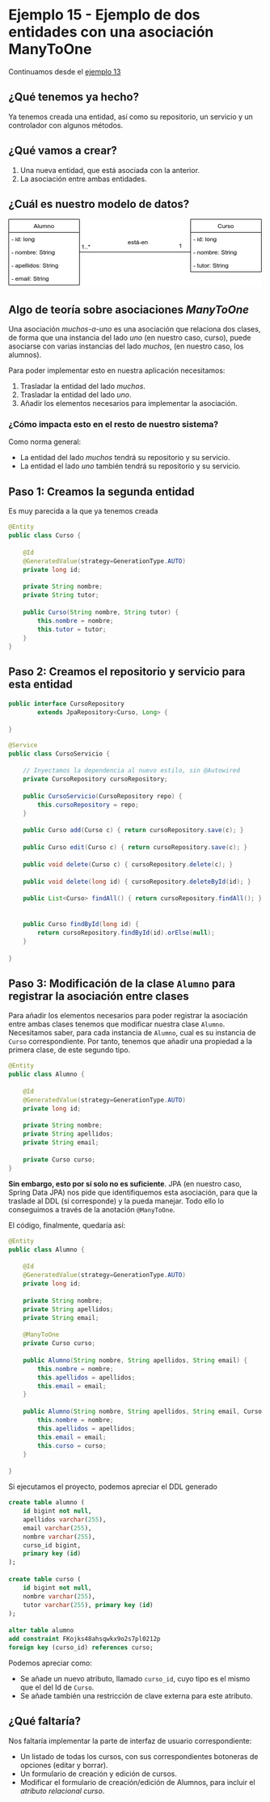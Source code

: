 
# Ejemplo 15 - Ejemplo de dos entidades con una asociación ManyToOne

Continuamos desde el [ejemplo 13](https://github.com/lmlopezmagana/bbdd-2019/tree/master/13_CrudCompletoUnaEntidad3)

## ¿Qué tenemos ya hecho?

Ya tenemos creada una entidad, así como su repositorio, un servicio y un controlador con algunos métodos.

## ¿Qué vamos a crear?

1. Una nueva entidad, que está asociada con la anterior.
2. La asociación entre ambas entidades.

## ¿Cuál es nuestro modelo de datos?

![diagrama uml](./uml.jpg) 

## Algo de teoría sobre asociaciones _ManyToOne_

Una asociación _muchos-a-uno_ es una asociación que relaciona dos clases, de forma que una instancia del lado _uno_ (en nuestro caso, curso), puede asociarse con varias instancias del lado _muchos_, (en nuestro caso, los alumnos).

Para poder implementar esto en nuestra aplicación necesitamos:

1. Trasladar la entidad del lado _muchos_.
2. Trasladar la entidad del lado _uno_.
3. Añadir los elementos necesarios para implementar la asociación.

### ¿Cómo impacta esto en el resto de nuestro sistema?

Como norma general:

- La entidad del lado _muchos_ tendrá su repositorio y su servicio.
- La entidad el lado _uno_ también tendrá su repositorio y su servicio.


## Paso 1: Creamos la segunda entidad

Es muy parecida a la que ya tenemos creada

```java
@Entity
public class Curso {
	
	@Id
	@GeneratedValue(strategy=GenerationType.AUTO)
	private long id;
	
	private String nombre;
	private String tutor;
	
	public Curso(String nombre, String tutor) {
		this.nombre = nombre;
		this.tutor = tutor;
	}	
}

```


## Paso 2: Creamos el repositorio y servicio para esta entidad

```java
public interface CursoRepository 
		extends JpaRepository<Curso, Long> {

}
```

```java
@Service
public class CursoServicio {

	// Inyectamos la dependencia al nuevo estilo, sin @Autowired
	private CursoRepository cursoRepository;
	
	public CursoServicio(CursoRepository repo) {
		this.cursoRepository = repo;
	}
	
	public Curso add(Curso c) { return cursoRepository.save(c); }
	
	public Curso edit(Curso c) { return cursoRepository.save(c); }

	public void delete(Curso c) { cursoRepository.delete(c); }
	
	public void delete(long id) { cursoRepository.deleteById(id); }
	
	public List<Curso> findAll() { return cursoRepository.findAll(); }
	
	
	public Curso findById(long id) {
		return cursoRepository.findById(id).orElse(null);
	}
		
}

```

## Paso 3: Modificación de la clase `Alumno` para registrar la asociación entre clases

Para añadir los elementos necesarios para poder registrar la asociación entre ambas clases tenemos que modificar nuestra clase `Alumno`. Necesitamos saber, para cada instancia de `Alumno`, cual es su instancia de `Curso` correspondiente. Por tanto, tenemos que añadir una propiedad a la primera clase, de este segundo tipo.

```java
@Entity
public class Alumno {
	
	@Id
	@GeneratedValue(strategy=GenerationType.AUTO)
	private long id;
	
	private String nombre;
	private String apellidos;
	private String email;
	
	private Curso curso;
}
```

**Sin embargo, esto por sí solo no es suficiente**. JPA (en nuestro caso, Spring Data JPA) nos pide que identifiquemos esta asociación, para que la traslade al DDL (si corresponde) y la pueda manejar. Todo ello lo conseguimos a través de la anotación `@ManyToOne`.

El código, finalmente, quedaría así:

```java
@Entity
public class Alumno {
	
	@Id
	@GeneratedValue(strategy=GenerationType.AUTO)
	private long id;
	
	private String nombre;
	private String apellidos;
	private String email;
	
	@ManyToOne
	private Curso curso;
	
	public Alumno(String nombre, String apellidos, String email) {
		this.nombre = nombre;
		this.apellidos = apellidos;
		this.email = email;
	}

	public Alumno(String nombre, String apellidos, String email, Curso curso) {
		this.nombre = nombre;
		this.apellidos = apellidos;
		this.email = email;
		this.curso = curso;
	}

}

```

Si ejecutamos el proyecto, podemos apreciar el DDL generado

```sql
create table alumno (
	id bigint not null, 
	apellidos varchar(255), 
	email varchar(255), 
	nombre varchar(255), 
	curso_id bigint, 
	primary key (id)
);

create table curso (
	id bigint not null, 
	nombre varchar(255), 
	tutor varchar(255), primary key (id)
);

alter table alumno 
add constraint FKojks48ahsqwkx9o2s7pl0212p 
foreign key (curso_id) references curso;
```

Podemos apreciar como:

- Se añade un nuevo atributo, llamado `curso_id`, cuyo tipo es el mismo que el del Id de `Curso`.
- Se añade también una restricción de clave externa para este atributo.

## ¿Qué faltaría?

Nos faltaría implementar la parte de interfaz de usuario correspondiente:

- Un listado de todas los cursos, con sus correspondientes botoneras de opciones (editar y borrar).
- Un formulario de creación y edición de cursos.
- Modificar el formulario de creación/edición de Alumnos, para incluir el _atributo relacional curso_.